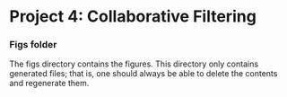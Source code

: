 # Project 4: Collaborative Filtering

### Figs folder

The figs directory contains the figures. This directory only contains generated files; that is, one should always be able to delete the contents and regenerate them.
